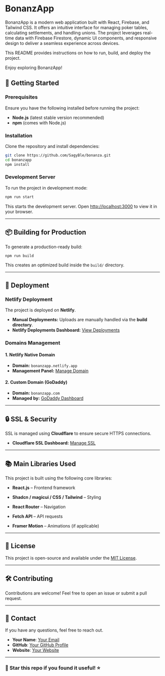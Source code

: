 # BonanzApp

BonanzApp is a modern web application built with React, Firebase, and Tailwind CSS. It offers an intuitive interface for managing poker tables, calculating settlements, and handling unions. The project leverages real-time data with Firebase Firestore, dynamic UI components, and responsive design to deliver a seamless experience across devices.

This README provides instructions on how to run, build, and deploy the project.

Enjoy exploring BonanzApp!

## 🚀 Getting Started

### Prerequisites

Ensure you have the following installed before running the project:

- **Node.js** (latest stable version recommended)
- **npm** (comes with Node.js)

### Installation

Clone the repository and install dependencies:

```sh
git clone https://github.com/SagyBle/bonanza.git
cd bonanzapp
npm install
```

### Development Server

To run the project in development mode:

```sh
npm run start
```

This starts the development server. Open [http://localhost:3000](http://localhost:3000) to view it in your browser.

---

## 📦 Building for Production

To generate a production-ready build:

```sh
npm run build
```

This creates an optimized build inside the `build/` directory.

---

## 🚀 Deployment

### **Netlify Deployment**

The project is deployed on **Netlify**.

- **Manual Deployments:** Uploads are manually handled via the **build directory**.
- **Netlify Deployments Dashboard:** [View Deployments](https://app.netlify.com/sites/bonanzapp/deploys)

### **Domains Management**

#### **1. Netlify Native Domain**

- **Domain:** `bonanzapp.netlify.app`
- **Management Panel:** [Manage Domain](https://app.netlify.com/sites/bonanzapp/domain-management)

#### **2. Custom Domain (GoDaddy)**

- **Domain:** `bonanzapp.com`
- **Managed by:** [GoDaddy Dashboard](https://dashboard.godaddy.com/venture?ventureId=d88596c3-5abe-4f46-b89b-7a4fa478cd81)

---

## 🔒 SSL & Security

SSL is managed using **Cloudflare** to ensure secure HTTPS connections.

- **Cloudflare SSL Dashboard:** [Manage SSL](https://dash.cloudflare.com/fb98122077c64c85746987a2e584e9a5/bonanzapp.com)

---

## 📚 Main Libraries Used

This project is built using the following core libraries:

- **React.js** – Frontend framework

- **Shadcn / magicui / CSS / Tailwind** – Styling
- **React Router** – Navigation
- **Fetch API** – API requests
- **Framer Motion** – Animations (if applicable)

---

## 📝 License

This project is open-source and available under the [MIT License](LICENSE).

---

## 🛠️ Contributing

Contributions are welcome! Feel free to open an issue or submit a pull request.

---

## 💌 Contact

If you have any questions, feel free to reach out.

- **Your Name**: [Your Email](blecher.sagy@gmail.com)
- **GitHub**: [Your GitHub Profile](https://github.com/sagyble)
- **Website**: [Your Website](https://alexisomega.com)

---

### 🌟 Star this repo if you found it useful! ⭐
